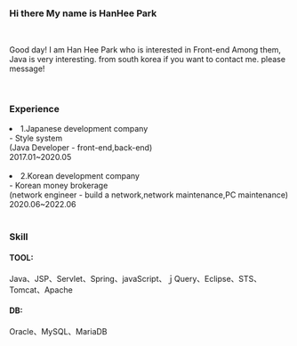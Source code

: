 <html>

<head>
  <meta content="utf-8">
</head>

<body>

<h3> Hi there My name is HanHee Park</h3><br>

<p>Good day!
I am Han Hee Park who is interested in Front-end
Among them, Java is very interesting.
from south korea if you want to contact me.
please message!</p><br>
  
<h3>Experience</h3>
  
<li>
  1.Japanese development company <br>
  - Style system <br>
  (Java Developer - front-end,back-end) <br>
  2017.01~2020.05
</li><br>
  
<li>
  2.Korean development company <br>
  - Korean money brokerage <br>
  (network engineer - build a network,network maintenance,PC maintenance) <br>
  2020.06~2022.06
</li><br>
  
  <h3>Skill</h3>
 
  <P> 
    <h4>TOOL:</h4> Java、JSP、Servlet、Spring、javaScript、ｊQuery、Eclipse、STS、Tomcat、Apache <br>
    <h4>DB:</h4> Oracle、MySQL、MariaDB
  </p>
</body>
</html>
